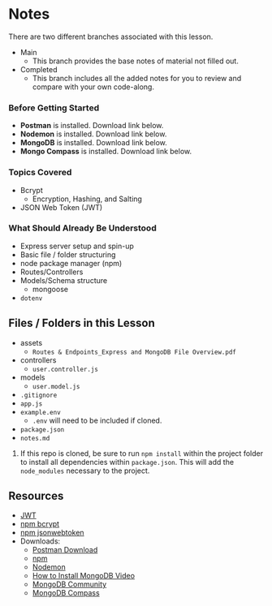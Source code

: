 # Notes
There are two different branches associated with this lesson.
- Main
  - This branch provides the base notes of material not filled out.
- Completed
  - This branch includes all the added notes for you to review and compare with your own code-along.

### Before Getting Started
- **Postman** is installed. Download link below.
- **Nodemon** is installed. Download link below.
- **MongoDB** is installed. Download link below.
- **Mongo Compass** is installed. Download link below.

### Topics Covered
- Bcrypt
  - Encryption, Hashing, and Salting
- JSON Web Token (JWT)

### What Should Already Be Understood
- Express server setup and spin-up
- Basic file / folder structuring
- node package manager (npm)
- Routes/Controllers
- Models/Schema structure
  - mongoose
- `dotenv`

## Files / Folders in this Lesson
- assets
  - `Routes & Endpoints_Express and MongoDB File Overview.pdf`
- controllers
  - `user.controller.js`
- models
  - `user.model.js`
- `.gitignore`
- `app.js`
- `example.env`
  - `.env` will need to be included if cloned.
- `package.json`
- `notes.md`

1. If this repo is cloned, be sure to run `npm install` within the project folder to install all dependencies within `package.json`. This will add the `node_modules` necessary to the project.

## Resources
- [JWT](https://jwt.io/#debugger-io)
- [npm bcrypt](https://www.npmjs.com/package/bcrypt)
- [npm jsonwebtoken](https://www.npmjs.com/package/jsonwebtoken)
- Downloads:
  - [Postman Download](https://www.postman.com/downloads/)
  - [npm](https://www.npmjs.com/)
  - [Nodemon](https://nodemon.io/)
  - [How to Install MongoDB Video](https://www.loom.com/share/23f358e7221048748b433e4f5fd8c83a?sid=209f37ae-1e2f-47a4-a726-06829a1a73da)
  - [MongoDB Community](https://www.mongodb.com/try/download/community)
  - [MongoDB Compass](https://www.mongodb.com/try/download/compass)
